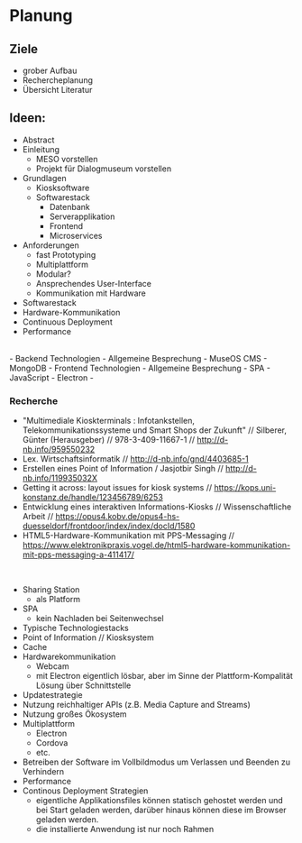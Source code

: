 # Planung

## Ziele
- grober Aufbau
- Rechercheplanung
- Übersicht Literatur

## Ideen:
- Abstract
- Einleitung
  - MESO vorstellen
  - Projekt für Dialogmuseum vorstellen
- Grundlagen
  - Kiosksoftware
  - Softwarestack
    - Datenbank
    - Serverapplikation
    - Frontend 
    - Microservices
- Anforderungen 
  - fast Prototyping
  - Multiplattform
  - Modular?
  - Ansprechendes User-Interface
  - Kommunikation mit Hardware
- Softwarestack
- Hardware-Kommunikation
- Continuous Deployment
- Performance

<br>
- Backend Technologien
  - Allgemeine Besprechung
  - MuseOS CMS
  - MongoDB
- Frontend Technologien
  - Allgemeine Besprechung
  - SPA
  - JavaScript
  - Electron
- 

### Recherche
- "Multimediale Kioskterminals : Infotankstellen, Telekommunikationssysteme und Smart Shops der Zukunft" // Silberer, Günter (Herausgeber) // 978-3-409-11667-1 // http://d-nb.info/959550232 
- Lex. Wirtschaftsinformatik // http://d-nb.info/gnd/4403685-1
- Erstellen eines Point of Information / Jasjotbir Singh // http://d-nb.info/119935032X
- Getting it across: layout issues for kiosk systems // https://kops.uni-konstanz.de/handle/123456789/6253
- Entwicklung eines interaktiven Informations-Kiosks // Wissenschaftliche Arbeit // https://opus4.kobv.de/opus4-hs-duesseldorf/frontdoor/index/index/docId/1580
- HTML5-Hardware-Kommunikation mit PPS-Messaging // https://www.elektronikpraxis.vogel.de/html5-hardware-kommunikation-mit-pps-messaging-a-411417/
  

<br>

- Sharing Station
  - als Platform 
- SPA 
  - kein Nachladen bei Seitenwechsel
- Typische Technologiestacks
- Point of Information // Kiosksystem
- Cache
- Hardwarekommunikation
  - Webcam
  - mit Electron eigentlich lösbar, aber im Sinne der Plattform-Kompalität Lösung über Schnittstelle
- Updatestrategie
- Nutzung reichhaltiger APIs (z.B. Media Capture and Streams)
- Nutzung großes Ökosystem
- Multiplattform
  - Electron
  - Cordova 
  - etc.
- Betreiben der Software im Vollbildmodus um Verlassen und Beenden zu Verhindern
- Performance
- Continous Deployment Strategien
  - eigentliche Applikationsfiles können statisch gehostet werden und bei Start geladen werden, darüber hinaus können diese im Browser geladen werden.
  - die installierte Anwendung ist nur noch Rahmen